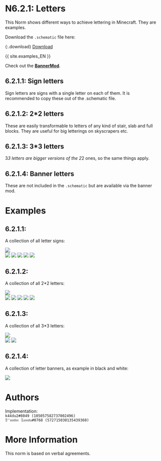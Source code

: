 # N6.2.1: Letters

This Norm shows different ways to achieve lettering in Minecraft. They are examples.

Download the `.schematic` file here:

{:.download}
[Download](https://cdn.discordapp.com/attachments/699377064838692955/709844984991580220/Letters_by_bte_germany.schematic)

{{ site.examples_EN }}    

Check out the [**BannerMod**](https://github.com/kid2407/BannerMod).

## 6.2.1.1:  Sign letters

Sign letters are signs with a single letter on each of them. It is recommended to copy these out of the .schematic file.

## 6.2.1.2:  2*2 letters

These are easily transformable to letters of any kind of stair, slab and full blocks. They are useful for big letterings on skyscrapers etc.

## 6.2.1.3: 3*3 letters

3*3 letters are bigger versions of the 2*2 ones, so the same things apply.

## 6.2.1.4: Banner letters

These are not included in the `.schematic` but are available via the banner mod.

# Examples

## 6.2.1.1:
A collection of all letter signs:

![](https://media.discordapp.net/attachments/708274594414592031/709898420072218764/2020-05-13_22.45.53.png?width=1248&height=746)  
![](https://media.discordapp.net/attachments/708274594414592031/709898421741289542/2020-05-13_22.45.57.png?width=1248&height=746)
![](https://media.discordapp.net/attachments/708274594414592031/709898422915694652/2020-05-13_22.46.00.png?width=1248&height=746)
![](https://media.discordapp.net/attachments/708274594414592031/709898424371118150/2020-05-13_22.46.04.png?width=1248&height=746)
![](https://media.discordapp.net/attachments/708274594414592031/709898425457705010/2020-05-13_22.46.07.png?width=1248&height=746)
![](https://media.discordapp.net/attachments/708274594414592031/709898434735243414/2020-05-13_22.46.11.png?width=1248&height=746)

## 6.2.1.2:
A collection of all 2*2 letters:

![](https://media.discordapp.net/attachments/708274594414592031/709898436090265703/2020-05-13_22.46.21.png?width=1248&height=746)  
![](https://media.discordapp.net/attachments/708274594414592031/709898437491032124/2020-05-13_22.46.25.png?width=1248&height=746)
![](https://media.discordapp.net/attachments/708274594414592031/709898438783008918/2020-05-13_22.46.36.png?width=1248&height=746)
![](https://media.discordapp.net/attachments/708274594414592031/709898440502542446/2020-05-13_22.46.38.png?width=1248&height=746)
![](https://media.discordapp.net/attachments/708274594414592031/709899610524614717/2020-05-13_22.46.42.png?width=1248&height=746)
![](https://media.discordapp.net/attachments/708274594414592031/709899508754153582/2020-05-13_22.46.47.png?width=1248&height=746)

## 6.2.1.3:
A collection of all 3*3 letters:

![](https://media.discordapp.net/attachments/708274594414592031/709899801222971502/2020-05-13_22.47.02.png?width=1248&height=746)  
![](https://media.discordapp.net/attachments/708274594414592031/709899983503229018/2020-05-13_22.47.06.png?width=1248&height=746)
![](https://media.discordapp.net/attachments/708274594414592031/709898465169113150/2020-05-13_22.47.10.png?width=1248&height=746)

## 6.2.1.4:
A collection of letter banners, as example in black and white:

![](https://media.discordapp.net/attachments/708274594414592031/709898466335129662/2020-05-13_22.51.06.png?width=1248&height=746)  


# Authors

Implementation:  
`k44du2#8049 (105057582737002496)`  
`𝔇'𝔞𝔪𝔡𝔯𝔢 𝔗𝔬𝔪𝔞𝔱𝔬#0768 (572715030135439360)`  

# More Information

This norm is based on verbal agreements.
